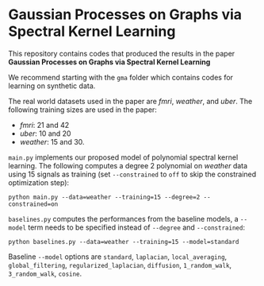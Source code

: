 # Gaussian Processes on Graphs via Spectral Kernel Learning

This repository contains codes that produced the results in the paper **Gaussian Processes on Graphs via Spectral Kernel Learning**
<!--
<a href="https://arxiv.org/abs/2006.07361" target="_blank">Gaussian Processes on Graphs via Spectral Kernel Learning</a>.
-->

We recommend starting with the <code>gma</code> folder which contains codes for learning on synthetic data.

The real world datasets used in the paper are *fmri*, *weather*, and *uber*. The following training sizes are used in the paper: 
- *fmri*: 21 and 42
- *uber*: 10 and 20
- *weather*: 15 and 30.

<code>main.py</code> implements our proposed model of polynomial spectral kernel learning. The following computes a degree 2 polynomial on *weather* data using 15 signals as training (set <code>--constrained</code> to <code>off</code> to skip the constrained optimization step):

```
python main.py --data=weather --training=15 --degree=2 --constrained=on
```
<code>baselines.py</code> computes the performances from the baseline models, a <code>--model</code> term needs to be specified instead of <code>--degree</code> and <code>--constrained</code>:

```
python baselines.py --data=weather --training=15 --model=standard
```
Baseline <code>--model</code> options are <code>standard</code>, <code>laplacian</code>, <code>local_averaging</code>, <code>global_filtering</code>, <code>regularized_laplacian</code>, <code>diffusion</code>, <code>1_random_walk</code>, <code>3_random_walk</code>, <code>cosine</code>.
